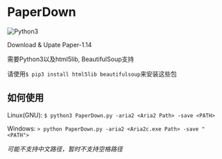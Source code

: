 # PaperDown
![Python3](https://img.shields.io/badge/Python-3-blue?color=3776AB&&logo=python)

Download & Upate Paper-1.14

需要Python3以及html5lib, BeautifulSoup支持

请使用`$ pip3 install html5lib beautifulsoup`来安装这些包

## 如何使用
Linux(GNU): `$ python3 PaperDown.py -aria2 <Aria2 Path> -save <PATH>`

Windows: `> python PaperDown.py -aria2 <Aria2c.exe Path> -save "<PATH">`

*可能不支持中文路径，暂时不支持空格路径*
